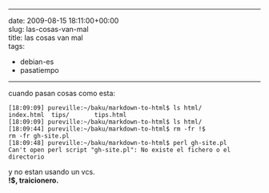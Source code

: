 
---
date: 2009-08-15 18:11:00+00:00  
slug: las-cosas-van-mal  
title: las cosas van mal  
tags:  
- debian-es  
- pasatiempo  

---
  
cuando pasan cosas como esta:  
  
      
      
    [18:09:09] pureville:~/baku/markdown-to-html$ ls html/  
    index.html  tips/       tips.html  
    [18:09:09] pureville:~/baku/markdown-to-html$ ls html/  
    [18:09:44] pureville:~/baku/markdown-to-html$ rm -fr !$  
    rm -fr gh-site.pl  
    [18:09:48] pureville:~/baku/markdown-to-html$ perl gh-site.pl  
    Can't open perl script "gh-site.pl": No existe el fichero o el directorio  
      
  
  
  
y no estan usando un vcs.  
**!$, traicionero.**  
